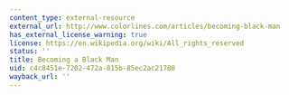 ```yaml
---
content_type: external-resource
external_url: http://www.colorlines.com/articles/becoming-black-man
has_external_license_warning: true
license: https://en.wikipedia.org/wiki/All_rights_reserved
status: ''
title: Becoming a Black Man
uid: c4c8451e-7202-472a-815b-85ec2ac21780
wayback_url: ''
---
```

